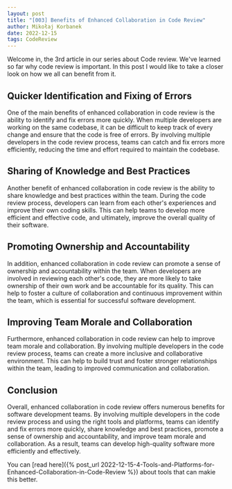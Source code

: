 ```yaml
---
layout: post
title: "[003] Benefits of Enhanced Collaboration in Code Review"
author: Mikołaj Korbanek
date: 2022-12-15
tags: CodeReview
---
```


Welcome in, the 3rd article in our series about Code review. We've learned so far why code review is important. In this post I would like to take a closer look on how we all can benefit from it.

## Quicker Identification and Fixing of Errors

One of the main benefits of enhanced collaboration in code review is the ability to identify and fix errors more quickly. When multiple developers are working on the same codebase, it can be difficult to keep track of every change and ensure that the code is free of errors. By involving multiple developers in the code review process, teams can catch and fix errors more efficiently, reducing the time and effort required to maintain the codebase.

## Sharing of Knowledge and Best Practices

Another benefit of enhanced collaboration in code review is the ability to share knowledge and best practices within the team. During the code review process, developers can learn from each other's experiences and improve their own coding skills. This can help teams to develop more efficient and effective code, and ultimately, improve the overall quality of their software.

## Promoting Ownership and Accountability

In addition, enhanced collaboration in code review can promote a sense of ownership and accountability within the team. When developers are involved in reviewing each other's code, they are more likely to take ownership of their own work and be accountable for its quality. This can help to foster a culture of collaboration and continuous improvement within the team, which is essential for successful software development.

## Improving Team Morale and Collaboration

Furthermore, enhanced collaboration in code review can help to improve team morale and collaboration. By involving multiple developers in the code review process, teams can create a more inclusive and collaborative environment. This can help to build trust and foster stronger relationships within the team, leading to improved communication and collaboration.

## Conclusion

Overall, enhanced collaboration in code review offers numerous benefits for software development teams. By involving multiple developers in the code review process and using the right tools and platforms, teams can identify and fix errors more quickly, share knowledge and best practices, promote a sense of ownership and accountability, and improve team morale and collaboration. As a result, teams can develop high-quality software more efficiently and effectively.

You can [read here]({% post_url 2022-12-15-4-Tools-and-Platforms-for-Enhanced-Collaboration-in-Code-Review %}) about tools that can makie this better.
